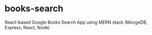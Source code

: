 # books-search
React-based Google Books Search App using MERN stack (MongoDB, Express, React, Node)
